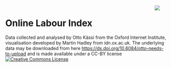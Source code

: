 <img src = "oii_thumbnail.png" style="max-width:270;float:right;margin-right:20px"/>
<h1>Online Labour Index</h1>

<p>
Data collected and analysed by Otto Kässi from the Oxford Internet Institute, visualisation developed by Martin Hadley from idn.ox.ac.uk. The underlying data may be downloaded from here <a href=https://dx.doi.org/10.6084/m9.figshare.3425729.v3>https://dx.doi.org/10.6084/otto-needs-to-upload</a> and is made available under a CC-BY license
<a rel='license' href='http://creativecommons.org/licenses/by/4.0/'><img alt='Creative Commons License' style='border-width:0' src='https://i.creativecommons.org/l/by/4.0/88x31.png' /></a>
</p>
